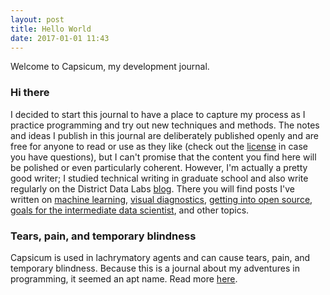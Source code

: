 ```yaml
---
layout: post
title: Hello World
date: 2017-01-01 11:43
---
```


Welcome to Capsicum, my development journal.

### Hi there

I decided to start this journal to have a place to capture my process as I practice programming and try out new techniques and methods. The notes and ideas I publish in this journal are deliberately published openly and are free for anyone to read or use as they like (check out the [license](https://raw.githubusercontent.com/rebeccabilbro/rebeccabilbro.github.io/master/LICENSE) in case you have questions), but I can't promise that the content you find here will be polished or even particularly coherent. However, I'm actually a pretty good writer; I studied technical writing in graduate school and also write regularly on the District Data Labs [blog](blog.districtdatalabs.com). There you will find posts I've written on [machine learning](http://blog.districtdatalabs.com/an-introduction-to-machine-learning-with-python), [visual diagnostics](http://blog.districtdatalabs.com/visual-diagnostics-for-more-informed-machine-learning-part-1), [getting into open source](http://blog.districtdatalabs.com/getting-started-in-open-source), [goals for the intermediate data scientist](http://blog.districtdatalabs.com/ten-things-to-try-in-2017), and other topics.

### Tears, pain, and temporary blindness

Capsicum is used in lachrymatory agents and can cause tears, pain, and temporary blindness. Because this is a journal about my adventures in programming, it seemed an apt name. Read more [here](https://raw.githubusercontent.com/rebeccabilbro/rebeccabilbro.github.io/master/about.md).
